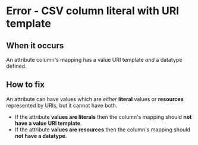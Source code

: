 # Error - CSV column literal with URI template

## When it occurs

An attribute column's mapping has a value URI template *and* a datatype defined.

## How to fix

An attribute can have values which are *either* **literal** values or **resources** represented by URIs, but it cannot have both.

* If the attribute **values are literals** then the column's mapping should **not have a value URI template**.
* If the attribute **values are resources** then the column's mapping should **not have a datatype**.

<!-- TODO: Link to somewhere which helps the user define CSV Column URI templates. -->
<!-- TODO: Link to glossary definitions of literals and resources. -->

